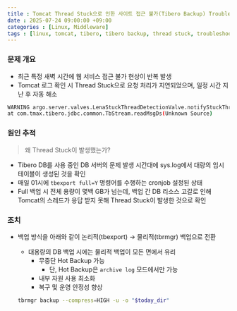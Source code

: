 ```yaml
---
title : Tomcat Thread Stuck으로 인한 사이트 접근 불가(Tibero Backup) TroubleShooting
date : 2025-07-24 09:00:00 +09:00
categories : [Linux, Middleware]
tags : [linux, tomcat, tibero, tibero backup, thread stuck, troubleshooting]  #소문자만 가능
---
```


### 문제 개요

- 최근 특정 새벽 시간에 웹 서비스 접근 불가 현상이 반복 발생
- Tomcat 로그 확인 시 Thread Stuck으로 요청 처리가 지연되었으며, 일정 시간 지난 후 자동 해소

```bash
WARNING argo.server.valves.LenaStuckThreadDetectionValve.notifyStuckThreadDetected ...
at com.tmax.tibero.jdbc.common.TbStream.readMsgDs(Unknown Source)
```

### 원인 추적

> 왜 Thread Stuck이 발생했는가?
> 
- Tibero DB를 사용 중인 DB 서버의 문제 발생 시간대에 sys.log에서 대량의 임시 테이블이 생성된 것을 확인
- 매일 01시에 `tbexport full=Y` 명령어를 수행하는 cronjob 설정된 상태
- Full 백업 시 전체 용량이 몇백 GB가 넘는데, 백업 간 DB 리소스 고갈로 인해 Tomcat의 스레드가 응답 받지 못해 Thread Stuck이 발생한 것으로 확인

### 조치

- 백업 방식을 아래와 같이 논리적(tbexport) → 물리적(tbrmgr) 백업으로 전환
    - 대용량의 DB 백업 시에는 물리적 백업이 모든 면에서 유리
        - 무중단 Hot Backup 가능
            - 단, Hot Backup은 `archive log` 모드에서만 가능
        - 내부 자원 사용 최소화
        - 복구 및 운영 안정성 향상
    
    ```bash
    tbrmgr backup --compress=HIGH -u -o "$today_dir"
    ```